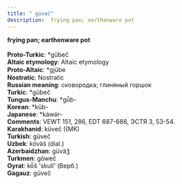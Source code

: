 ```yaml
---
title: " güveč"
description:  frying pan; earthenware pot
---
```

<p data-pagefind-weight="0.5">
<strong> frying pan; earthenware pot</strong><br><br>
<strong>Proto-Turkic</strong>:  *gübeč<br>
<strong>Altaic etymology</strong>:  Altaic etymology<br>
<strong> Proto-Altaic</strong>:  *gi̯ūbe<br>
<strong>Nostratic</strong>:  Nostratic<br>
<strong>Russian meaning</strong>:  сковородка; глиняный горшок<br>
<strong>Turkic</strong>:  *gübeč<br>
<strong>Tungus-Manchu</strong>:  *gǖb-<br>
<strong>Korean</strong>:  *kūb-<br>
<strong>Japanese</strong>:  *káwǝ́r-<br>
<strong>Comments</strong>:  VEWT 151, 286, EDT 687-688, ЭСТЯ 3, 53-54.<br>
<strong>Karakhanid</strong>:  küveč ((MK)<br>
<strong>Turkish</strong>:  güveč<br>
<strong>Uzbek</strong>:  köväš (dial.)<br>
<strong>Azerbaidzhan</strong>:  güväǯ<br>
<strong>Turkmen</strong>:  göweč<br>
<strong>Oyrat</strong>:  kȫš 'skull' (Верб.)<br>
<strong>Gagauz</strong>:  güveč<br>

</p>
